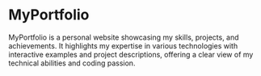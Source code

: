 # MyPortfolio
MyPortfolio is a personal website showcasing my skills, projects, and achievements. It highlights my expertise in various technologies with interactive examples and project descriptions, offering a clear view of my technical abilities and coding passion.
